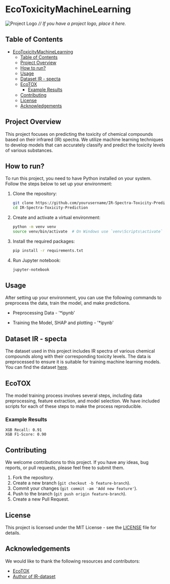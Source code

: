 

# EcoToxicityMachineLearning

![Project Logo](path/to/logo.png) *// If you have a project logo, place it here.*

## Table of Contents
- [EcoToxicityMachineLearning](#ecotoxicitymachinelearning)
  - [Table of Contents](#table-of-contents)
  - [Project Overview](#project-overview)
  - [How to run?](#how-to-run)
  - [Usage](#usage)
  - [Dataset IR - specta](#dataset-ir---specta)
  - [EcoTOX](#ecotox)
    - [Example Results](#example-results)
  - [Contributing](#contributing)
  - [License](#license)
  - [Acknowledgements](#acknowledgements)

## Project Overview

This project focuses on predicting the toxicity of chemical compounds based on their infrared (IR) spectra. We utilize machine learning techniques to develop models that can accurately classify and predict the toxicity levels of various substances.

## How to run? 

To run this project, you need to have Python installed on your system. Follow the steps below to set up your environment:

1. Clone the repository:
    ```bash
    git clone https://github.com/yourusername/IR-Spectra-Toxicity-Prediction.git
    cd IR-Spectra-Toxicity-Prediction
    ```

2. Create and activate a virtual environment:
    ```bash
    python -m venv venv
    source venv/bin/activate  # On Windows use `venv\Scripts\activate`
    ```

3. Install the required packages:
    ```bash
    pip install -r requirements.txt
    ```

3. Run Jupyter notebook:
    ```bash
    jupyter-notebook
    ```

## Usage

After setting up your environment, you can use the following commands to preprocess the data, train the model, and make predictions.

* Preprocessing Data - '*ipynb'

* Training the Model, SHAP and plotting - '*ipynb'

## Dataset IR - specta

The dataset used in this project includes IR spectra of various chemical compounds along with their corresponding toxicity levels. The data is preprocessed to ensure it is suitable for training machine learning models. You can find the dataset [here](link-to-dataset).

## EcoTOX

The model training process involves several steps, including data preprocessing, feature extraction, and model selection. We have included scripts for each of these steps to make the process reproducible.

### Example Results
```plaintext
XGB Recall: 0.91
XGB F1-Score: 0.90
```

## Contributing

We welcome contributions to this project. If you have any ideas, bug reports, or pull requests, please feel free to submit them.

1. Fork the repository.
2. Create a new branch (`git checkout -b feature-branch`).
3. Commit your changes (`git commit -am 'Add new feature'`).
4. Push to the branch (`git push origin feature-branch`).
5. Create a new Pull Request.

## License

This project is licensed under the MIT License - see the [LICENSE](LICENSE) file for details.

## Acknowledgements

We would like to thank the following resources and contributors:

- [EcoTOX](link-to-data-source)
- [Author of IR-dataset](https://scikit-learn.org/)